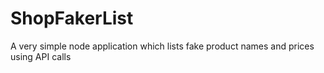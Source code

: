 # ShopFakerList
A very simple node application which lists fake product names and prices using API calls
